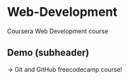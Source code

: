 # Web-Development
Coursera Web Development course

## Demo (subheader)
  -> Git and GitHub freecodecamp course!  
